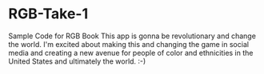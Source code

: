# RGB-Take-1
Sample Code for RGB Book
This app is gonna be revolutionary and change the world. I'm excited about making this and changing the game in social media and creating a new avenue for people of color and ethnicities in the United States and ultimately the world. :-)
